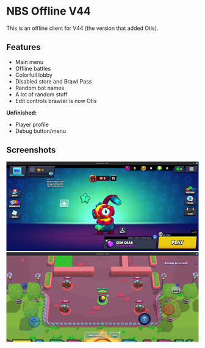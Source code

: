 # NBS Offline V44

This is an offline client for V44 (the version that added Otis).

## Features

- Main menu
- Offline battles
- Colorfull lobby
- Disabled store and Brawl Pass
- Random bot names
- A lot of random stuff
- Edit controls brawler is now Otis

**Unfinished:**

- Player profile
- Debug button/menu

## Screenshots

![Menu](media/menu.png)
![Edit controls](media/editcontrols.png)